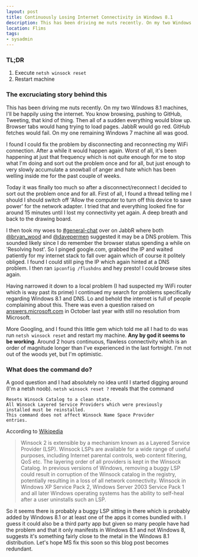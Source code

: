 ```yaml
---
layout: post
title: Continuously Losing Internet Connectivity in Windows 8.1
description: This has been driving me nuts recently. On my two Windows 8.1 machines, I'll be happily using the internet. You know browsing, pushing to GitHub, Tweeting, that kind of thing. Then all of a sudden everything would blow up. Browser tabs would hang trying to load pages. JabbR would go red. GitHub fetches would fail. On my one remaining Windows 7 machine all was good.
location: Flims
tags:
- sysadmin
---
```


### TL;DR

1. Execute `netsh winsock reset`
1. Restart machine

### The excruciating story behind this

This has been driving me nuts recently. On my two Windows 8.1 machines, I'll be happily using the internet. You know browsing, pushing to GitHub, Tweeting, that kind of thing. Then all of a sudden everything would blow up. Browser tabs would hang trying to load pages. JabbR would go red. GitHub fetches would fail. On my one remaining Windows 7 machine all was good.<!--excerpt-->

I found I could fix the problem by disconnecting  and reconnecting my WiFi connection. After a while it would happen again. Worst of all, it's been happening at just that frequency which is not quite enough for me to stop what I'm doing and sort out the problem once and for all, but just enough to very slowly accumulate a snowball of anger and hate which has been welling inside me for the past couple of weeks.

Today it was finally too much so after a disconnect/reconnect I decided to sort out the problem once and for all. First of all, I found a thread telling me I should I should switch off 'Allow the computer to turn off this device to save power' for the network adapter. I tried that and everything looked fine for around 15 minutes until I lost my connectivity yet again. A deep breath and back to the drawing board.

I then took my woes to [#general-chat](https://jabbr.net/#/rooms/general-chat) over on JabbR where both [@bryan_wood](https://twitter.com/bryan_wood) and [@davepermen](https://twitter.com/davepermen) suggested it may be a DNS problem. This sounded likely since I do remember the browser status spending a while on 'Resolving host'. So I pinged google.com, grabbed the IP and waited patiently for my internet stack to fall over again which of course it politely obliged. I found I could still ping the IP which again hinted at a DNS problem. I then ran `ipconfig /flushdns` and hey presto! I could browse sites again.

Having narrowed it down to a local problem (I had suspected my WiFi router which is way past its prime) I continued my search for problems specifically regarding Windows 8.1 and DNS. Lo and behold the internet is full of people complaining about this. There was even a question raised on [answers.microsoft.com](http://answers.microsoft.com/en-us/windows/forum/windows8_1-performance/dns-issues-since-upgrading-to-81/8e5b5a68-e8e6-462a-b53e-cde8915e82df) in October last year with still no resolution from Microsoft.

More Googling, and I found this little gem which told me all I had to do was run `netsh winsock reset` and restart my machine. **Any by god it seems to be working**. Around 2 hours continuous, flawless connectivity which is an order of magnitude longer than I've experienced in the last fortnight. I'm not out of the woods yet, but I'm optimistic.

### What does the command do?

A good question and I had absolutely no idea until I started digging around (I'm a netsh noob). `netsh winsock reset ?` reveals that the command

```
Resets Winsock Catalog to a clean state.
All Winsock Layered Service Providers which were previously
installed must be reinstalled.
This command does not affect Winsock Name Space Provider
entries.
```

According to [Wikipedia](http://en.wikipedia.org/wiki/Winsock#Microsoft_implementations)

> Winsock 2 is extensible by a mechanism known as a Layered Service Provider (LSP). Winsock LSPs are available for a wide range of useful purposes, including Internet parental controls, web content filtering, QoS etc. The layering order of all providers is kept in the Winsock Catalog. In previous versions of Windows, removing a buggy LSP could result in corruption of the Winsock catalog in the registry, potentially resulting in a loss of all network connectivity. Winsock in Windows XP Service Pack 2, Windows Server 2003 Service Pack 1 and all later Windows operating systems has the ability to self-heal after a user uninstalls such an LSP.

So it seems there is probably a buggy LSP sitting in there which is probably added by Windows 8.1 or at least one of the apps it comes bundled with. I guess it could also be a third party app but given so many people have had the problem and that it only manifests in Windows 8.1 and not Windows 8, suggests it's something fairly close to the metal in the Windows 8.1 distribution. Let's hope MS fix this soon so this blog post becomes redundant.
